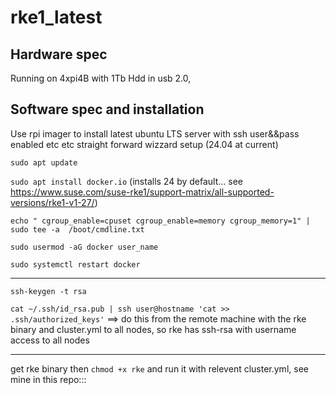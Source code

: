 # rke1_latest  
  ## Hardware spec
Running on 4xpi4B with 1Tb Hdd in usb 2.0,  
    
  ## Software spec and installation  
Use rpi imager to install latest ubuntu LTS server with ssh user&&pass enabled etc etc straight forward wizzard setup (24.04 at current)    

```sudo apt update```  

```sudo apt install docker.io```  (installs 24 by default... see https://www.suse.com/suse-rke1/support-matrix/all-supported-versions/rke1-v1-27/)    
  
```echo " cgroup_enable=cpuset cgroup_enable=memory cgroup_memory=1" | sudo tee -a  /boot/cmdline.txt```  
  
```sudo usermod -aG docker user_name```
  
```sudo systemctl restart docker```  

---  

```ssh-keygen -t rsa```  
  
```cat ~/.ssh/id_rsa.pub | ssh user@hostname 'cat >> .ssh/authorized_keys'```  ==> do this from the remote machine with the rke binary and cluster.yml to all nodes, so rke has ssh-rsa with username access to all nodes  
  
---  
  
get rke binary then ```chmod +x rke``` and run it with relevent cluster.yml, see mine in this repo:::  

